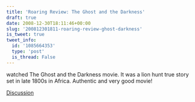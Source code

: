 ```yaml
---
title: 'Roaring Review: The Ghost and the Darkness'
draft: true
date: 2008-12-30T18:11:46+00:00
slug: '200812301811-roaring-review-ghost-darkness'
is_tweet: true
tweet_info:
  id: '1085664353'
  type: 'post'
  is_thread: False
---
```




watched The Ghost and the Darkness movie. It was a lion hunt true story set in late 1800s in Africa. Authentic and very good movie!

[Discussion](https://x.com/sytelus/status/1085664353)
